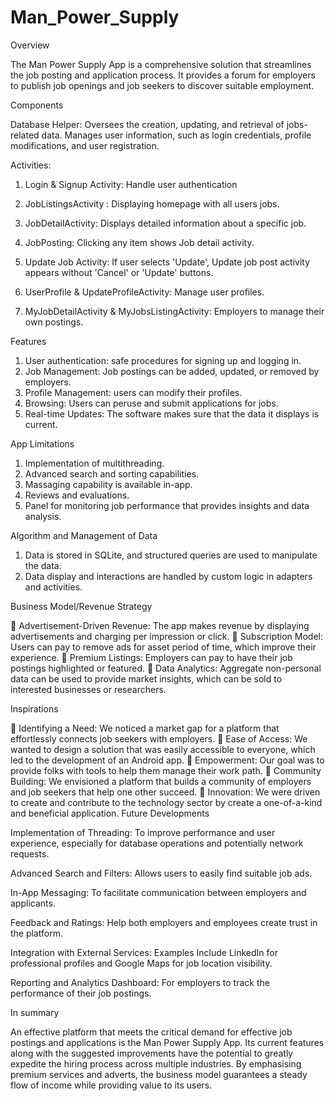 # Man_Power_Supply

Overview 

The Man Power Supply App is a comprehensive solution that streamlines the job posting and application process. It provides a forum for employers to publish job openings and job seekers to discover suitable employment.


Components


Database Helper:   Oversees the creation, updating, and retrieval of jobs-related data. Manages user information, such as login credentials, profile modifications, and user registration.

Activities:

1.	Login & Signup Activity:  Handle user authentication

  





2.  JobListingsActivity :  Displaying homepage with all users jobs.
















3. JobDetailActivity: Displays detailed information about a specific job.


 







4. JobPosting:  Clicking any item shows Job detail activity.


 












5. Update Job Activity: If user selects 'Update', Update job post activity appears without 'Cancel' or 'Update' buttons.


 











6.  UserProfile & UpdateProfileActivity: Manage user profiles.


 


















7.  MyJobDetailActivity & MyJobsListingActivity: Employers to manage their own postings.


 






Features

1. User authentication: safe procedures for signing up and logging in.
2. Job Management: Job postings can be added, updated, or removed by employers.
3. Profile Management: users can modify their profiles.
4. Browsing: Users can peruse and submit applications for jobs.
5. Real-time Updates: The software makes sure that the data it displays is current.

App Limitations

1.	Implementation of multithreading.
2.	Advanced search and sorting capabilities.
3.	Massaging capability is available in-app.
4.	Reviews and evaluations.
5.	Panel for monitoring job performance that provides insights and data analysis.

Algorithm and Management of Data 

1. Data is stored in SQLite, and structured queries are used to manipulate the data. 
2. Data display and interactions are handled by custom logic in adapters and activities.


Business Model/Revenue Strategy

	Advertisement-Driven Revenue: The app makes revenue by displaying advertisements and charging per impression or click.
	Subscription Model: Users can pay to remove ads for asset period of time, which improve their experience.
	Premium Listings: Employers can pay to have their job postings highlighted or featured.
	Data Analytics: Aggregate non-personal data can be used to provide market insights, which can be sold to interested businesses or researchers. 

Inspirations

	Identifying a Need: We noticed a market gap for a platform that effortlessly connects job seekers with employers.
	Ease of Access: We wanted to design a solution that was easily accessible to everyone, which led to the development of an Android app.
	Empowerment: Our goal was to provide folks with tools to help them manage their work path.
	Community Building: We envisioned a platform that builds a community of employers and job seekers that help one other succeed.
	Innovation: We were driven to create and contribute to the technology sector by create a one-of-a-kind and beneficial application.
Future Developments

Implementation of Threading: To improve performance and user experience, especially for database operations and potentially network requests. 

Advanced Search and Filters: Allows users to easily find suitable job ads.

In-App Messaging: To facilitate communication between employers and applicants. 

Feedback and Ratings: Help both employers and employees create trust in the platform.

Integration with External Services: Examples Include LinkedIn for professional profiles and Google Maps for job location visibility.

Reporting and Analytics Dashboard: For employers to track the performance of their job postings.

In summary 

An effective platform that meets the critical demand for effective job postings and applications is the Man Power Supply App. Its current features along with the suggested improvements have the potential to greatly expedite the hiring process across multiple industries. By emphasising premium services and adverts, the business model guarantees a steady flow of income while providing value to its users. 

